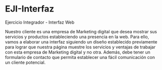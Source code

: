 # EJI-Interfaz

Ejercicio Integrador - Interfaz Web

Nuestro cliente es una empresa de Marketing digital que desea mostrar sus servicios y productos estableciendo una presencia en la web. Para ello, vamos a elaborar una interfaz siguiendo un diseño establecido previamente para lograr que nuestra página muestre los servicios y ventajas de trabajar con esta empresa de Marketing digital y no otra. Además, debe tener un formulario de contacto que permita establecer una fácil comunicación con un cliente potencial.